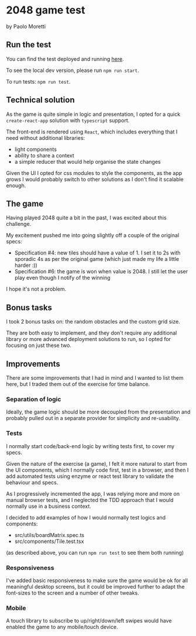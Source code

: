 # 2048 game test
by Paolo Moretti

## Run the test
You can find the test deployed and running [here](https://paolomoretti.github.io/2048-test/ "Test on Github").

To see the local dev version, please run `npm run start`.

To run tests: `npm run test`.

## Technical solution

As the game is quite simple in logic and presentation, I opted for a quick `create-react-app` solution with `typescript` support.

The front-end is rendered using `React`, which includes everything that I need without additional libraries: 
* light components
* ability to share a context
* a simple reducer that would help organise the state changes

Given the UI I opted for css modules to style the components, as the app grows I would probably switch to other solutions as I don't find it scalable enough.

## The game

Having played 2048 quite a bit in the past, I was excited about this challenge.

My excitement pushed me into going slightly off a couple of the original specs:
* Specification #4: new tiles should have a value of 1. I set it to 2s with sporadic 4s as per the original game (which just made my life a little harder :))
* Specification #6: the game is won when value is 2048. I still let the user play even though I notify of the winning

I hope it's not a problem.

## Bonus tasks

I took 2 bonus tasks on: the random obstacles and the custom grid size.

They are both easy to implement, and they don't require any additional library or more advanced deployment solutions to run, so I opted for focusing on just these two.

## Improvements

There are some improvements that I had in mind and I wanted to list them here, but I traded them out of the exercise for time balance.

### Separation of logic
Ideally, the game logic should be more decoupled from the presentation and probably pulled out in a separate provider for simplicity and re-usability. 

### Tests
I normally start code/back-end logic by writing tests first, to cover my specs. 

Given the nature of the exercise (a game), I felt it more natural to start from the UI components, which I normally code first, test in a browser, and then I add automated tests using enzyme or react test library to validate the behaviour and specs.

As I progressively incremented the app, I was relying more and more on manual browser tests, and I neglected the TDD approach that I would normally use in a business context.

I decided to add examples of how I would normally test logics and components:
* src/utils/boardMatrix.spec.ts
* src/components/Tile.test.tsx

(as described above, you can run `npm run test` to see them both running)


### Responsiveness
I've added basic responsiveness to make sure the game would be ok for all meaningful desktop screens, but it could be improved further to adapt the font-sizes to the screen and a number of other tweaks.

### Mobile
A touch library to subscribe to up/right/down/left swipes would have enabled the game to any mobile/touch device.
 
